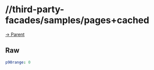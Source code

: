 
# //third-party-facades/samples/pages+cached

[→ Parent](../..)


## Raw


```yaml
p90range: 0

```

